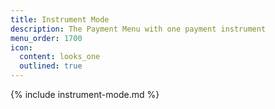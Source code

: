 ```yaml
---
title: Instrument Mode
description: The Payment Menu with one payment instrument
menu_order: 1700
icon:
  content: looks_one
  outlined: true
---
```


{% include instrument-mode.md %}

